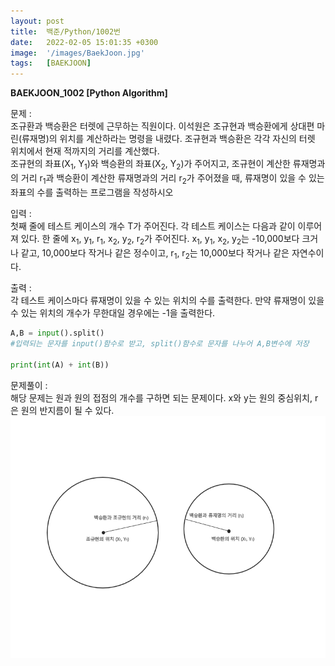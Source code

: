```yaml
---
layout: post
title:  백준/Python/1002번
date:   2022-02-05 15:01:35 +0300
image:  '/images/BaekJoon.jpg'
tags:   [BAEKJOON]
---
```


**BAEKJOON_1002 [Python Algorithm]** <br/>

문제 : <br/>
조규환과 백승환은 터렛에 근무하는 직원이다. 이석원은 조규현과 백승환에게 상대편 마린(류재명)의 위치를 계산하라는 명령을 내렸다. 조규현과 백승환은 각각 자신의 터렛 위치에서 현재 적까지의 거리를 계산했다. <br/> 조규현의 좌표(X<sub>1</sub>, Y<sub>1</sub>)와 백승환의 좌표(X<sub>2</sub>, Y<sub>2</sub>)가 주어지고, 조규현이 계산한 류재명과의 거리 r<sub>1</sub>과 백승환이 계산한 류재명과의 거리 r<sub>2</sub>가 주어졌을 때, 류재명이 있을 수 있는 좌표의 수를 출력하는 프로그램을 작성하시오<br/>

입력 : <br/>
첫째 줄에 테스트 케이스의 개수 T가 주어진다. 각 테스트 케이스는 다음과 같이 이루어져 있다.
한 줄에 x<sub>1</sub>, y<sub>1</sub>, r<sub>1</sub>, x<sub>2</sub>, y<sub>2</sub>, r<sub>2</sub>가 주어진다. x<sub>1</sub>, y<sub>1</sub>, x<sub>2</sub>, y<sub>2</sub>는 -10,000보다 크거나 
같고, 10,000보다 작거나 같은 정수이고, r<sub>1</sub>, r<sub>2</sub>는 10,000보다 작거나 같은 자연수이다.<br/>

출력 : <br/>
각 테스트 케이스마다 류재명이 있을 수 있는 위치의 수를 출력한다. 만약 류재명이 있을 수 있는 위치의 개수가 무한대일 경우에는 -1을 출력한다.<br/>

```python
A,B = input().split() 
#입력되는 문자를 input()함수로 받고, split()함수로 문자를 나누어 A,B변수에 저장

print(int(A) + int(B))
```
문제풀이 : <br/>
해당 문제는 원과 원의 접점의 개수를 구하면 되는 문제이다.
x와 y는 원의 중심위치, r은 원의 반지름이 될 수 있다.<br/>
<img src="/images/Posting/BaekJoon/1002_01.png" alt="Project">

